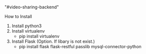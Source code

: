 "#video-sharing-backend" 

How to Install
1. Install python3
2. Install virtualenv
    - pip install virtualenv
3. Install Flask (Option. If libary is not exist.)
    - pip install flask flask-restful passlib mysql-connector-python